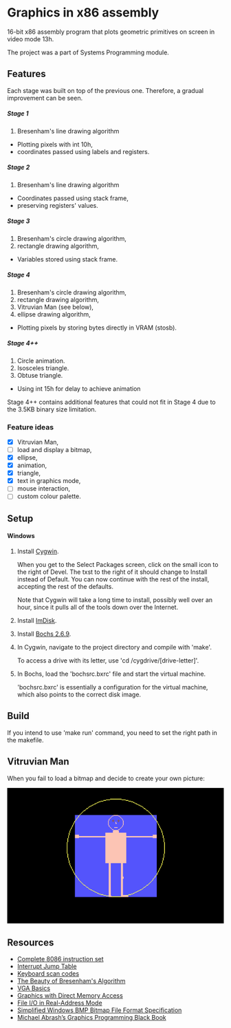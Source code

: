 # Graphics in x86 assembly
16-bit x86 assembly program that plots geometric primitives on screen in video mode 13h.

The project was a part of Systems Programming module.

## Features
Each stage was built on top of the previous one. Therefore, a gradual improvement can be seen.

##### Stage 1
1. Bresenham's line drawing algorithm
* Plotting pixels with int 10h,
* coordinates passed using labels and registers.

##### Stage 2
1. Bresenham's line drawing algorithm
* Coordinates passed using stack frame,
* preserving registers' values.

##### Stage 3
1. Bresenham's circle drawing algorithm,
1. rectangle drawing algorithm,
* Variables stored using stack frame.

##### Stage 4
1. Bresenham's circle drawing algorithm,
1. rectangle drawing algorithm,
1. Vitruvian Man (see below),
1. ellipse drawing algorithm,
* Plotting pixels by storing bytes directly in VRAM (stosb).

##### Stage 4++
1. Circle animation.
1. Isosceles triangle.
1. Obtuse triangle.
* Using int 15h for delay to achieve animation

Stage 4++ contains additional features that could not fit in Stage 4 due to the 3.5KB binary size limitation.

### Feature ideas
- [x] Vitruvian Man,
- [ ] load and display a bitmap,
- [x] ellipse,
- [x] animation,
- [x] triangle,
- [x] text in graphics mode,
- [ ] mouse interaction,
- [ ] custom colour palette.

## Setup

#### Windows
1. Install [Cygwin](https://cygwin.com/install.html "https://cygwin.com/install.html").

   When you get to the Select Packages screen, click on the small icon to the right of Devel. The txst to the right of it should change to Install instead of Default. You can now continue with the rest of the install, accepting the rest of the defaults.

   Note that Cygwin will take a long time to install, possibly well over an hour, since it pulls all of the tools down over the Internet.

2. Install [ImDisk](http://www.ltr-data.se/opencode.html/#ImDisk "http://www.ltr-data.se/opencode.html/#ImDisk").
3. Install [Bochs 2.6.9](https://sourceforge.net/projects/bochs/files/bochs/2.6.9 "https://sourceforge.net/projects/bochs/files/bochs/2.6.9").
4. In Cygwin, navigate to the project directory and compile with 'make'.

   To access a drive with its letter, use 'cd /cygdrive/[drive-letter]'.

5. In Bochs, load the 'bochsrc.bxrc' file and start the virtual machine.

   'bochsrc.bxrc' is essentially a configuration for the virtual machine, which also points to the correct disk image.

## Build
If you intend to use 'make run' command, you need to set the right path in the makefile.

## Vitruvian Man
When you fail to load a bitmap and decide to create your own picture:

![Vitruvian Man screenshot](https://github.com/amrwc/8086-Graphics/raw/master/assets/Vitruvian-Man.bmp)

## Resources
* [Complete 8086 instruction set](http://www.gabrielececchetti.it/Teaching/CalcolatoriElettronici/Docs/i8086_instruction_set.pdf)
* [Interrupt Jump Table](http://www.ctyme.com/intr/int.htm)
* [Keyboard scan codes](http://www.ee.bgu.ac.il/~microlab/MicroLab/Labs/ScanCodes.htm)
* [The Beauty of Bresenham's Algorithm](http://members.chello.at/~easyfilter/bresenham.html)
* [VGA Basics](http://www.brackeen.com/vga/basics.html)
* [Graphics with Direct Memory Access](http://www.skynet.ie/~darkstar/assembler/tut7.html)
* [File I/O in Real-Address Mode](http://kipirvine.com/asm/articles/FileIO16.pdf)
* [Simplified Windows BMP Bitmap File Format Specification](http://www.dragonwins.com/domains/getteched/bmp/bmpfileformat.htm)
* [Michael Abrash’s Graphics Programming Black Book](http://www.jagregory.com/abrash-black-book/)
